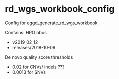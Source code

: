 # rd_wgs_workbook_config
Config for eggd_generate_rd_wgs_workbook

Contains:
HPO obos
* v2019_02_12
* releases/2018-10-09

De novo quality score thresholds
* 0.02 for CNVs/ indels ???
* 0.0013 for SNVs
